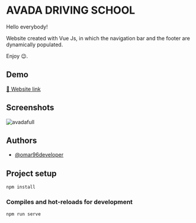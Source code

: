 # AVADA DRIVING SCHOOL

Hello everybody!  
 
Website created with Vue Js, in which the navigation bar and the footer are dynamically populated.
 


Enjoy 😉.
## Demo

[🔗 Website link](https://avadadrivingschool.netlify.app/)




## Screenshots

![avadafull](https://user-images.githubusercontent.com/84162621/170788534-6badf36c-7809-4dda-aae0-f779098b70b0.png)



## Authors

- [@omar96developer](https://github.com/omar96developer)



## Project setup
```
npm install
```

### Compiles and hot-reloads for development
```
npm run serve
```

